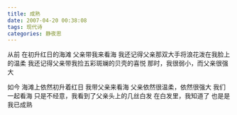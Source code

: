 ```yaml
---
title: 成熟
date: 2007-04-20 00:38:08
tags: 现代诗
categories: 静夜思
---
```

从前
在初升红日的海滩
父亲带我来看海
我还记得父亲那双大手将浪花泼在我脸上的温柔
我还记得父亲带我捡五彩斑斓的贝壳的喜悦
那时，我很弱小，而父亲很强大
<!-- more -->
如今
海滩上依然初升着红日
我带父亲来看海
父亲依然很温柔，依然很强大
我们一起看海
只是不经意，我看到了父亲头上的几丝白发
在白发里，我知道了
也是是我已成熟
